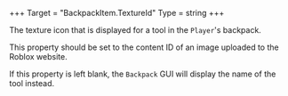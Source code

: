 +++
Target = "BackpackItem.TextureId"
Type = string
+++

The texture icon that is displayed for a tool in the `Player`'s backpack.This property should be set to the content ID of an image uploaded to the Roblox website.If this property is left blank, the `Backpack` GUI will display the name of the tool instead.